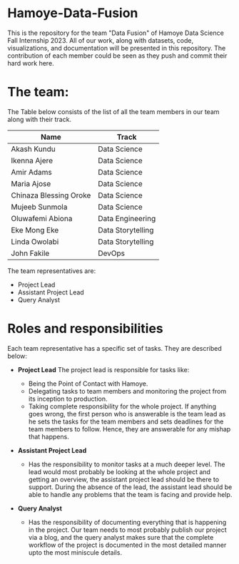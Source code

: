 # Hamoye-Data-Fusion
This is the repository for the team "Data Fusion" of Hamoye Data Science Fall Internship 2023. All of our work, along with datasets, code, visualizations, and documentation will be presented in this repository. The contribution of each member could be seen as they push and commit their hard work here.

# The team:

The Table below consists of the list of all the team members in our team along with their track.

| Name | Track |
| --- | --- |
| Akash Kundu | Data Science |
| Ikenna Ajere | Data Science |
| Amir Adams | Data Science |
| Maria Ajose | Data Science |
| Chinaza Blessing Oroke | Data Science |
| Mujeeb Sunmola | Data Science |
| Oluwafemi Abiona | Data Engineering |
| Eke Mong Eke | Data Storytelling |
| Linda Owolabi | Data Storytelling |
| John Fakile | DevOps |




The team representatives are:

-  Project Lead
- Assistant Project Lead
- Query Analyst

# Roles and responsibilities

Each team representative has a specific set of tasks. They are described below:

- **Project Lead**
The project lead is responsible for tasks like:

	- Being the Point of Contact with Hamoye.
	- Delegating tasks to team members and monitoring the project from its inception to production.
	- Taking complete responsibility for the whole project. If anything goes wrong, the first person who is answerable is the team lead as he sets the tasks for the team members and sets deadlines for the team members to follow. Hence, they are answerable for any mishap that happens.

- **Assistant Project Lead**
	 
	- Has the responsibility to monitor tasks at a much deeper level. The lead would most probably be looking at the whole project and getting an overview, the assistant project lead should be there to support. During the absence of the lead, the assistant lead should be able to handle any problems that the team is facing and provide help.

- **Query Analyst**

	- Has the responsibility of documenting everything that is happening in the project. Our team needs to most probably publish our project via a blog, and the query analyst makes sure that the complete workflow of the project is documented in the most detailed manner upto the most miniscule details.
